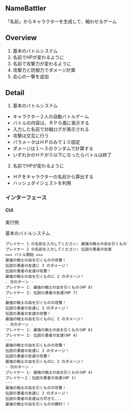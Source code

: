 ## NameBattler

「名前」からキャラクターを生成して、戦わせるゲーム

## Overview

1. 基本のバトルシステム
2. 名前でHPが変わるように
3. 名前で攻撃力が変わるように
4. 攻撃力と防御力でダメージ計算
5. 会心の一撃を追加

## Detail

1. 基本のバトルシステム

- キャラクター２人の自動バトルゲーム
- バトルの内容は、ＲＰＧ風に表示する
- 入力した名前で対戦ログが表示される
- 攻撃は交互に行う
- パラメータはＨＰのみで１０固定
- ダメージは１～３のランダムで計算する
- いずれかのＨＰが０以下になったらバトルは終了

2. 名前でHPが変わるように

- ＨＰをキャラクターの名前から算出する
- ハッシュダイジェストを利用

### インターフェース

#### CUI

実行例

基本のバトルシステム

``` console
プレイヤー 1 の名前を入力してください: 最強の戦士の血を引くもの
プレイヤー 2 の名前を入力してください: 伝説の勇者の友達
=== バトル開始 ===
最強の戦士の血を引くものの攻撃！
伝説の勇者の友達に 3 のダメージ！
伝説の勇者の友達の攻撃！
最強の戦士の血を引くものに 2 のダメージ！
- 次のターン -
プレイヤー 1: 最強の戦士の血を引くもの(HP 8)
プレイヤー 2: 伝説の勇者の友達(HP 7)
---
最強の戦士の血を引くものの攻撃！
伝説の勇者の友達に 3 のダメージ！
伝説の勇者の友達の攻撃！
最強の戦士の血を引くものに 2 のダメージ！
- 次のターン -
プレイヤー 1: 最強の戦士の血を引くもの(HP 6)
プレイヤー 2: 伝説の勇者の友達(HP 4)
---
最強の戦士の血を引くものの攻撃！
伝説の勇者の友達に 3 のダメージ！
伝説の勇者の友達の攻撃！
最強の戦士の血を引くものに 2 のダメージ！
- 次のターン -
プレイヤー 1: 最強の戦士の血を引くもの(HP 4)
プレイヤー２：伝説の勇者の友達(HP 1)
---
最強の戦士の血を引くものの攻撃！
伝説の勇者の友達に 2 のダメージ！
伝説の勇者の友達は力尽きた...
最強の戦士の血を引くものの勝利！！
```